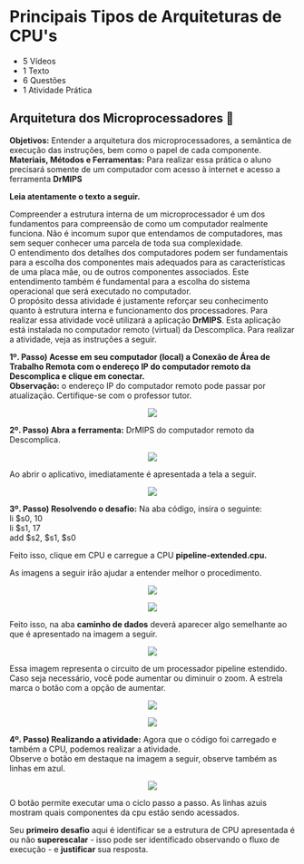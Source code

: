 # Principais Tipos de Arquiteturas de CPU's
- 5 Vídeos
- 1 Texto
- 6 Questões
- 1 Atividade Prática

## Arquitetura dos Microprocessadores 📝
**Objetivos:** Entender a arquitetura dos microprocessadores, a semântica de execução das instruções, bem como o papel de cada componente.<br>
**Materiais, Métodos e Ferramentas:** Para realizar essa prática o aluno precisará somente de um computador com acesso à internet e acesso a ferramenta **DrMIPS**

**Leia atentamente o texto a seguir.**

Compreender a estrutura interna de um microprocessador é um dos fundamentos para compreensão de como um computador realmente funciona. Não é incomum supor que entendamos de computadores, mas sem sequer conhecer uma parcela de toda sua complexidade.<br>
O entendimento dos detalhes dos computadores podem ser fundamentais para a escolha dos componentes mais adequados para as características de uma placa mãe, ou de outros componentes associados. Este entendimento também é fundamental para a escolha do sistema operacional que será executado no computador.<br>
O propósito dessa atividade é justamente reforçar seu conhecimento quanto à estrutura interna e funcionamento dos processadores. Para realizar essa atividade você utilizará a aplicação **DrMIPS**. Esta aplicação está instalada no computador remoto (virtual) da Descomplica. Para realizar a atividade, veja as instruções a seguir.

**1º. Passo) Acesse em seu computador (local) a Conexão de Área de Trabalho Remota com o endereço IP do computador remoto da Descomplica e clique em conectar.**<br>
**Observação:** o endereço IP do computador remoto pode passar por atualização. Certifique-se com o professor tutor.

<p align="center"><img src="./images/conexao_de_area_de_trabalho_remota.png"></p>

**2º. Passo) Abra a ferramenta:** DrMIPS do computador remoto da Descomplica.

<p align="center"><img src="./images/drmips_atalho.png"></p>

Ao abrir o aplicativo, imediatamente é apresentada a tela a seguir.

<p align="center"><img src="./images/tela_aberta.png"></p>

**3º. Passo) Resolvendo o desafio:** Na aba código, insira o seguinte:<br>
li $s0, 10<br>
li $s1, 17<br>
add $s2, $s1, $s0

Feito isso, clique em CPU e carregue a CPU **pipeline-extended.cpu.**

As imagens a seguir irão ajudar a entender melhor o procedimento.

<p align="center"><img src="./images/etapas_da_execucao_de_instrucoes_1.png"></p>
<p align="center"><img src="./images/etapas_da_execucao_de_instrucoes_2.png"></p>

Feito isso, na aba **caminho de dados** deverá aparecer algo semelhante ao que é apresentado na imagem a seguir.

<p align="center"><img src="./images/caminho_de_dados.png"></p>

Essa imagem representa o circuito de um processador pipeline estendido. Caso seja necessário, você pode aumentar ou diminuir o zoom. A estrela marca o botão com a opção de aumentar.

<p align="center"><img src="./images/etapas_da_execucao_de_instrucoes_3.png"></p>
<p align="center"><img src="./images/etapas_da_execucao_de_instrucoes_4.png"></p>

**4º. Passo) Realizando a atividade:** Agora que o código foi carregado e também a CPU, podemos realizar a atividade.<br>
Observe o botão em destaque na imagem a seguir, observe também as linhas em azul.

<p align="center"><img src="./images/botao_passo_a_passo.png"></p>

O botão permite executar uma o ciclo passo a passo. As linhas azuis mostram quais componentes da cpu estão sendo acessados.

Seu **primeiro desafio** aqui é identificar se a estrutura de CPU apresentada é ou não **superescalar** - isso pode ser identificado observando o fluxo de execução - e **justificar** sua resposta.